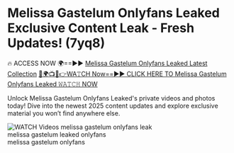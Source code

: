 # Melissa Gastelum Onlyfans Leaked Exclusive Content Leak - Fresh Updates! (7yq8)

🔥 ACCESS NOW 🌍==►► <a href="https://tinyurl.com/3fjeunct" rel="nofollow">Melissa Gastelum Onlyfans Leaked Latest Collection</a></h3>
[🔴🌍📺📱👉WA𝚃CH Now==►► CLICK HERE TO Melissa Gastelum Onlyfans Leaked 𝚆𝙰𝚃𝙲𝙷 NOW](https://tinyurl.com/3fjeunct)

Unlock Melissa Gastelum Onlyfans Leaked's private videos and photos today! Dive into the newest 2025 content updates and explore exclusive material you won’t find anywhere else.


<a href="https://tinyurl.com/3fjeunct" rel="nofollow" data-target="animated-image.originalLink"><img src="https://camo.githubusercontent.com/8a4f000d20f83aca3bf7ec5f350d767afa0574a8a352519fd8cfa583a6f93a33/68747470733a2f2f692e696d6775722e636f6d2f644a486b345a712e676966" alt="WATCH Videos" data-canonical-src="https://i.imgur.com/dJHk4Zq.gif" style="max-width: 100%; display: inline-block;" data-target="animated-image.originalImage"></a>
melissa gastelum onlyfans leak<br>
melissa gastelum leaked onlyfans<br>
melissa gastelum onlyfans